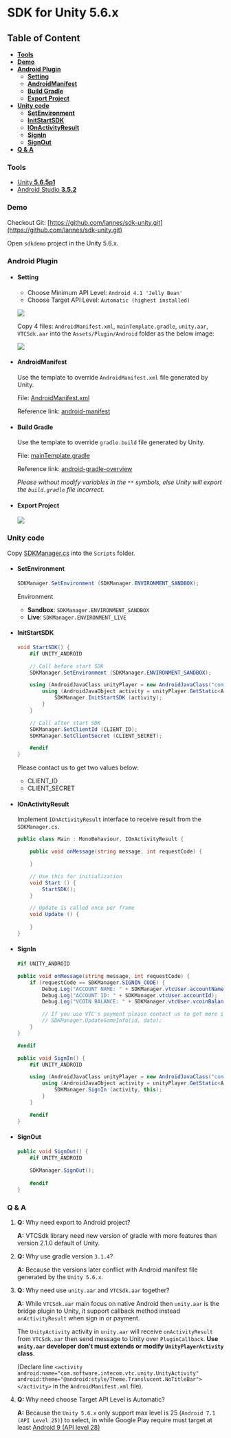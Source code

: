 # **SDK for Unity 5.6.x**

## **Table of Content**
* [**Tools**](#Tools)
* [**Demo**](#Demo)
* [**Android Plugin**](#Android-Plugin)
    * [**Setting**](#Setting)
    * [**AndroidManifest**](#AndroidManifest)
    * [**Build Gradle**](#Build-Gradle)
    * [**Export Project**](#Export-Project)
* [**Unity code**](#Unity-code)
    * [**SetEnvironment**](#SetEnvironment)
    * [**InitStartSDK**](#InitStartSDK)
    * [**IOnActivityResult**](#IOnActivityResult)
    * [**SignIn**](#SignIn)
    * [**SignOut**](#SignOut)
* [**Q & A**](#Q-&-A)

### **Tools**

* [Unity **5.6.5p1**](https://unity3d.com/unity/qa/patch-releases/5.6.5p1)
* [Android Studio **3.5.2**](https://developer.android.com/studio)

### **Demo**
Checkout Git: [https://github.com/lannes/sdk-unity.git](https://github.com/lannes/sdk-unity.git)

Open `sdkdemo` project in the Unity 5.6.x.

### **Android Plugin**

* #### **Setting**

    * Choose Minimum API Level: `Android 4.1 'Jelly Bean'`
    * Choose Target API Level: `Automatic (highest installed)`

    ![](Identification.png)

    Copy 4 files: `AndroidManifest.xml`, `mainTemplate.gradle`, `unity.aar`, `VTCSdk.aar` into the `Assets/Plugin/Android` folder as the below image:

    ![](./plugin-android.png)

* #### **AndroidManifest**

    Use the template to override `AndroidManifest.xml` file generated by Unity.

    File: [AndroidManifest.xml](./sdkdemo/Assets/Plugins/Android/AndroidManifest.xml)

    Reference link: [android-manifest](https://docs.unity3d.com/560/Documentation/Manual/android-manifest.html)

* #### **Build Gradle**

    Use the template to override `gradle.build` file generated by Unity.

    File: [mainTemplate.gradle](./sdkdemo/Assets/Plugins/Android/mainTemplate.gradle)

    Reference link: [android-gradle-overview](https://docs.unity3d.com/560/Documentation/Manual/android-gradle-overview.html)

    _Please without modify variables in the `**` symbols, else Unity will export the `build.gradle` file incorrect._

* #### **Export Project**

    ![](./gradle.png)

### **Unity code**

Copy [SDKManager.cs](./sdkdemo/Assets/Scripts/SDKManager.cs) into the `Scripts` folder.

* #### **SetEnvironment**
    ```cs
    SDKManager.SetEnvironment (SDKManager.ENVIRONMENT_SANDBOX);
    ```

    Environment
    * **Sandbox**: `SDKManager.ENVIRONMENT_SANDBOX`
    * **Live**: `SDKManager.ENVIRONMENT_LIVE`

* #### **InitStartSDK**
    ```cs
    void StartSDK() {
        #if UNITY_ANDROID

        // Call before start SDK
        SDKManager.SetEnvironment (SDKManager.ENVIRONMENT_SANDBOX);

        using (AndroidJavaClass unityPlayer = new AndroidJavaClass("com.unity3d.player.UnityPlayer")) {
            using (AndroidJavaObject activity = unityPlayer.GetStatic<AndroidJavaObject>("currentActivity")) {
                SDKManager.InitStartSDK (activity);
            }
        }

        // Call after start SDK
        SDKManager.SetClientId (CLIENT_ID);
        SDKManager.SetClientSecret (CLIENT_SECRET);

        #endif
    }
    ```

    Please contact us to get two values below:
    * CLIENT_ID
    * CLIENT_SECRET

* #### **IOnActivityResult**

    Implement `IOnActivityResult` interface to receive result from the `SDKManager.cs`.

    ```cs
    public class Main : MonoBehaviour, IOnActivityResult {

        public void onMessage(string message, int requestCode) {

        }

        // Use this for initialization
	    void Start () {
		    StartSDK();
	    }

        // Update is called once per frame
	    void Update () {
		
    	}
    }
    ```

* #### **SignIn**
    ```cs
    #if UNITY_ANDROID

    public void onMessage(string message, int requestCode) {
        if (requestCode == SDKManager.SIGNIN_CODE) {
            Debug.Log("ACCOUNT NAME: " + SDKManager.vtcUser.accountName);
            Debug.Log("ACCOUNT ID: " + SDKManager.vtcUser.accountId);
            Debug.Log("VCOIN BALANCE: " + SDKManager.vtcUser.vcoinBalance);

            // If you use VTC's payment please contact us to get more information.
            // SDKManager.UpdateGameInfo(id, data);
        }
    }

    #endif

    public void SignIn() {
        #if UNITY_ANDROID

        using (AndroidJavaClass unityPlayer = new AndroidJavaClass("com.unity3d.player.UnityPlayer")) {
            using (AndroidJavaObject activity = unityPlayer.GetStatic<AndroidJavaObject>("currentActivity")) {
                SDKManager.SignIn (activity, this);
            }
        }

        #endif
    }
    ```

* #### **SignOut**
    ```cs
    public void SignOut() {
        #if UNITY_ANDROID
        
        SDKManager.SignOut();		
        
        #endif
    }
    ```

### **Q & A**

1. **Q:** Why need export to Android project?

    **A:** VTCSdk library need new version of gradle with more features than version 2.1.0 default of Unity.

2. **Q:** Why use gradle version `3.1.4`?
    
    **A:** Because the versions later conflict with Android manifest file generated by the `Unity 5.6.x`.

3. **Q:** Why need use `unity.aar` and `VTCSdk.aar` together?
    
    **A:** While `VTCSdk.aar` main focus on native Android then `unity.aar` is the bridge plugin to Unity, it support callback method instead `onActivityResult` when sign in or payment.
    
    The `UnityActivity` activity in `unity.aar` will receive `onActivityResult` from `VTCSdk.aar` then send message to Unity over `PluginCallback`. **Use `unity.aar` developer don't must extends or modify `UnityPlayerActivity` class**. 
    
    (Declare line `<activity android:name="com.software.intecom.vtc.unity.UnityActivity" android:theme="@android:style/Theme.Translucent.NoTitleBar"></activity>` in the `AndroidManifest.xml` file).

4. **Q:** Why need choose Target API Level is Automatic?

    **A:** Because the `Unity 5.6.x` only support max level is 25 (`Android 7.1 (API Level 25)`) to select, in while Google Play require must target at least [Android 9 (API level 28)](https://developer.android.com/distribute/best-practices/develop/target-sdk)
